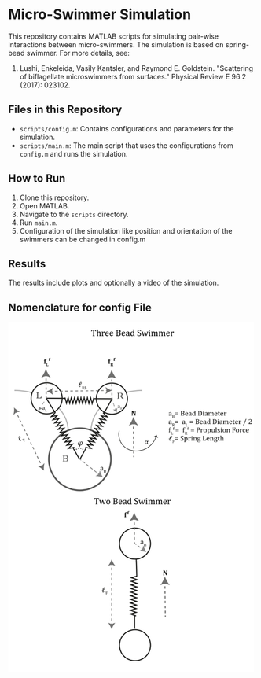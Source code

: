 # Micro-Swimmer Simulation

This repository contains MATLAB scripts for simulating pair-wise interactions between micro-swimmers.
The simulation is based on spring-bead swimmer. For more details, see:

1. Lushi, Enkeleida, Vasily Kantsler, and Raymond E. Goldstein. "Scattering of biflagellate microswimmers from surfaces." Physical Review E 96.2 (2017): 023102.

## Files in this Repository

- `scripts/config.m`: Contains configurations and parameters for the simulation.
- `scripts/main.m`: The main script that uses the configurations from `config.m` and runs the simulation.

## How to Run

1. Clone this repository.
2. Open MATLAB.
3. Navigate to the `scripts` directory.
4. Run `main.m`.
5. Configuration of the simulation like position and orientation of the swimmers can be changed in config.m

## Results

The results include plots and optionally a video of the simulation.

## Nomenclature for config File
<img src="./images/config_file_nomenclature.png" width="500">